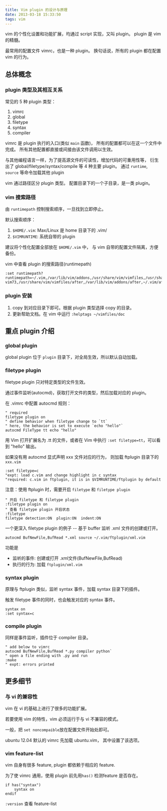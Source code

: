 ```yaml
---
title: Vim plugin 的设计与原理
date: 2013-03-18 15:33:50
tags: vim
---
```


vim 的个性化设置和功能扩展，均通过 script 实现，又叫 plugin。
plugin 是 vim 的精髓。

最常用的配置文件 vimrc，也是一种 plugin。
换句话说，所有的 plugin 都在配置 vim 的行为。

## 总体概念

### plugin 类型及其相互关系

常见的 5 种 plugin 类型： 

1. vimrc
2. global
3. filetype
4. syntax
5. compiler

vimrc 是 plugin 执行的入口(类似 `main` 函数)，
所有的配置都可以在这一个文件中完成。
所有其他配置都直接或间接由该文件调用以生效。

与其他编程语言一样，为了提高源文件的可读性，增加代码的可重用性等，
衍生出了 global/filetype/syntax/compile 等 4 种主要 plugin。
通过 `runtime`, `source` 等命令加载其他 plugin

vim 通过路径区分 plugin 类型。
配置目录下的一个子目录，是一类 plugin。

### vim 搜索路径

由 `runtimepath` 控制搜索顺序，一旦找到立即停止。

默认搜索顺序：

1. `$HOME/.vim`: Max/Linux 是 home 目录下的 .vim/
2. `$VIMRUNTIME`: 系统自带的 plugin

建议将个性化配置全部放在 `$HOME/.vim` 中，
与 vim 自带的配置文件隔离，方便备份。

vim 中查看 plugin 的搜索路径(runtimepath)

```vim 
:set runtimepath?
runtimepath=~/.vim,/var/lib/vim/addons,/usr/share/vim/vimfiles,/usr/share/vim/
vim73,/usr/share/vim/vimfiles/after,/var/lib/vim/addons/after,~/.vim/after
```

### plugin 安装

1. copy 到对应目录下即可。根据 plugin 类型选择 copy 的目录。
2. 更新帮助文档。在 vim 中运行 `:helptags ~/vimfiles/doc`

## 重点 plugin 介绍

### global plugin

global plugin 位于 `plugin` 目录下，对全局生效，所以默认自动加载。

### filetype plugin

filetype plugin 只对特定类型的文件生效。

通过事件监听(autocmd)，获取打开文件的类型，然后加载对应的 plugin。

在 .vimrc 中配置 autocmd 规则：

``` vim 
" required
filetype plugin on
" define behavior when filetype change to `tt`
" here, the behavior is set to execute `echo "hello"`
autocmd FileType tt echo "hello"
```

用 Vim 打开扩展名为 .tt 的文件，或者在 Vim 中执行 `:set filetype=tt`，可以看到 "hello" 输出。


如果没有用 autocmd 显式声明 xxx 文件对应的行为，
则加载 ftplugin 目录下的 `xxx.vim`

``` vim
:set filetype=c
"expt: load c.vim and change highlight in c syntax
"required: c.vim in ftplugin, it is in $VIMRUNTIME/ftplugin by default
```

注意：使用 ftplugin 时，需要开启 `filetype` 和 `filetype plugin`

``` vim
" 开启 filetype 和 filetype plugin
:filetype plugin on
" 查看 filetype plugin 开启状态
:filetype
filetype detection:ON  plugin:ON  indent:ON
```


一个更深入 filetype plugin 的例子 -- 基于 buffer 监听 .xml 文件的创建或打开。

``` vim
autocmd BufNewFile,BufRead *.xml source ~/.vim/ftplugin/xml.vim
```

功能是

- 监听的事件: 创建或打开 .xml文件(BufNewFile,BufRead)
- 执行的行为: 加载 `ftplugin/xml.vim`

### syntax plugin

原理与 ftplugin 类似，监听 syntax 事件，加载 syntax 目录下的插件。

触发 filetype 事件的同时，也会触发对应的 syntax 事件。

``` vim
syntax on
:set syntax=c
```

### compile plugin

同样是事件监听，插件位于 compiler 目录。

``` vim
" add below to vimrc
autocmd BufNewFile,BufRead *.py compiler python`
" open a file ending with .py and run
:make
" expt: errors printed
```

## 更多细节

### 与 vi 的兼容性

vim 在 vi 的基础上进行了很多的功能扩展。

若要使用 vim 的特性，vim 必须运行于与 vi 不兼容的模式。

一般，把 `set noncompaible`放在配置文件开始处即可。

ubuntu 12.04 默认的 vimrc 先加载 ubuntu.vim， 其中设置了该选项。

### vim feature-list

vim 自身有很多 feature, plugin 都依赖于相应的 feature.

为了使 vimrc 通用，使用 plugin 前先用`has()` 检测feature 是否存在。

```vim
if has("syntax")
	syntax on
endif
```

`:version` 查看 feature-list
